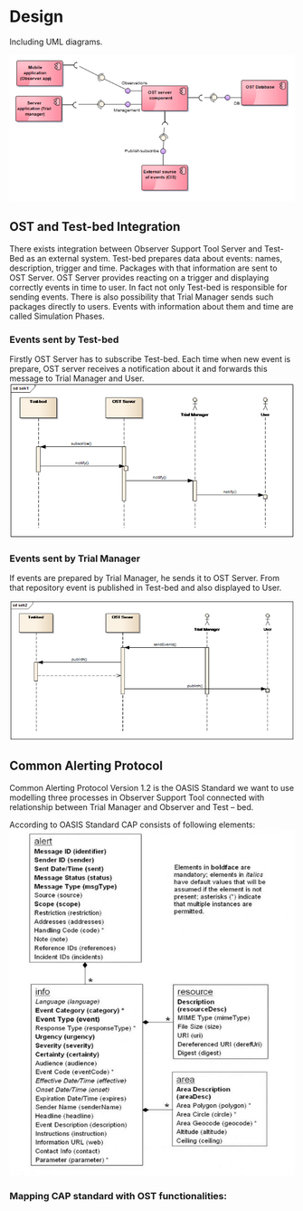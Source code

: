 # Design

Including UML diagrams.

![architecture](./img/architecture.png)

## OST and Test-bed Integration
There exists integration between Observer Support Tool Server and Test-Bed as an external system. Test-bed prepares data about events: names, description, trigger and time. Packages with that information are sent to OST Server. OST Server provides reacting on a trigger and displaying correctly events in time to user. 
In fact not only Test-bed is responsible for sending events. There is also possibility that Trial Manager sends such packages directly to users. 
Events with information about them and time are called Simulation Phases. 

### Events sent by Test-bed
Firstly OST Server has to subscribe Test-bed. Each time when new event is prepare, OST server receives a notification about it and forwards this message to Trial Manager and User. 
![seq1](./img/sequence1.png)


### Events sent by Trial Manager
If events are prepared by Trial Manager, he sends it to OST Server. From that repository event is published in Test-bed and also displayed to User. 

![seq2](./img/seq2.png)


## Common Alerting Protocol 
Common Alerting Protocol Version 1.2 is the OASIS Standard we want to use modelling three processes in Observer Support Tool connected with relationship between Trial Manager and Observer and Test – bed.  

According to OASIS Standard CAP consists of following elements: 
![CAP](./img/CAP.jpg)

### Mapping CAP standard with OST functionalities:

